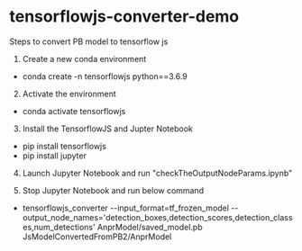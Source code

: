 # tensorflowjs-converter-demo

Steps to convert PB model to tensorflow js

1. Create a new conda environment
  - conda create -n tensorflowjs python==3.6.9

2. Activate the environment
  - conda activate tensorflowjs
  
3. Install the TensorflowJS and Jupter Notebook
  - pip install tensorflowjs
  - pip install jupyter

4. Launch Jupyter Notebook and run "checkTheOutputNodeParams.ipynb"

5. Stop Jupyter Notebook and run below command
  - tensorflowjs_converter --input_format=tf_frozen_model --output_node_names='detection_boxes,detection_scores,detection_classes,num_detections' AnprModel/saved_model.pb JsModelConvertedFromPB2/AnprModel
  
  
  
